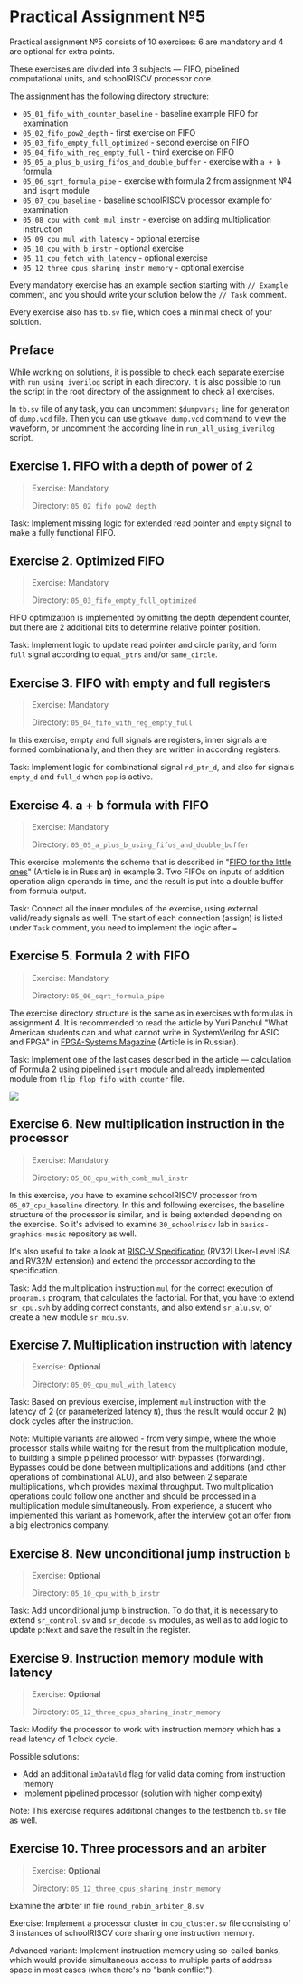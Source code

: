 # Practical Assignment №5

Practical assignment №5 consists of 10 exercises: 6 are mandatory and 4 are optional for extra points.

These exercises are divided into 3 subjects  — FIFO, pipelined computational units, and schoolRISCV processor core.

The assignment has the following directory structure:
- `05_01_fifo_with_counter_baseline` - baseline example FIFO for examination
- `05_02_fifo_pow2_depth` - first exercise on FIFO
- `05_03_fifo_empty_full_optimized` - second exercise on FIFO
- `05_04_fifo_with_reg_empty_full` - third exercise on FIFO
- `05_05_a_plus_b_using_fifos_and_double_buffer` - exercise with `a + b` formula
- `05_06_sqrt_formula_pipe` - exercise with formula 2 from assignment №4 and `isqrt` module
- `05_07_cpu_baseline` - baseline schoolRISCV processor example for examination
- `05_08_cpu_with_comb_mul_instr` - exercise on adding multiplication instruction
- `05_09_cpu_mul_with_latency` - optional exercise
- `05_10_cpu_with_b_instr` - optional exercise
- `05_11_cpu_fetch_with_latency` - optional exercise
- `05_12_three_cpus_sharing_instr_memory` - optional exercise

Every mandatory exercise has an example section starting with `// Example` comment,
and you should write your solution below the `// Task` comment.

Every exercise also has `tb.sv` file, which does a minimal check of your solution.

## Preface

While working on solutions, it is possible to check each separate exercise with `run_using_iverilog` script in each directory. It is also possible to run the script in the root directory of the assignment to check all exercises.

In `tb.sv` file of any task, you can uncomment `$dumpvars;` line for generation of `dump.vcd` file. Then you can use `gtkwave dump.vcd` command to view the waveform, or uncomment the according line in `run_all_using_iverilog` script.



## Exercise 1. FIFO with a depth of power of 2

> Exercise: Mandatory
>
> Directory: `05_02_fifo_pow2_depth`

Task: Implement missing logic for extended read pointer and `empty` signal to make a fully functional FIFO.

## Exercise 2. Optimized FIFO

> Exercise: Mandatory
>
> Directory: `05_03_fifo_empty_full_optimized`

FIFO optimization is implemented by omitting the depth dependent counter, but there are 2 additional bits to determine relative pointer position.

Task: Implement logic to update read pointer and circle parity, and form `full` signal according to `equal_ptrs` and/or `same_circle`.

## Exercise 3. FIFO with empty and full registers

> Exercise: Mandatory
>
> Directory: `05_04_fifo_with_reg_empty_full`

In this exercise, empty and full signals are registers, inner signals are formed combinationally, and then they are written in according registers.

Task: Implement logic for combinational signal `rd_ptr_d`, and also for signals `empty_d` and `full_d` when `pop` is active.

## Exercise 4. a + b formula with FIFO

> Exercise: Mandatory
>
> Directory: `05_05_a_plus_b_using_fifos_and_double_buffer`

This exercise implements the scheme that is described in "[FIFO for the little ones](https://habr.com/ru/articles/646685/)" (Article is in Russian) in example 3. Two FIFOs on inputs of addition operation align operands in time, and the result is put into a double buffer from formula output.

Task: Connect all the inner modules of the exercise, using external valid/ready signals as well. The start of each connection (assign) is listed under `Task` comment, you need to implement the logic after `=`

## Exercise 5. Formula 2 with FIFO

> Exercise: Mandatory
>
> Directory: `05_06_sqrt_formula_pipe`

The exercise directory structure is the same as in exercises with formulas in assignment 4. It is recommended to read the article by Yuri Panchul "What American students can and what cannot write in SystemVerilog for ASIC and FPGA" in [FPGA-Systems Magazine](https://fpga-systems.ru/fsm/) (Article is in Russian).

Task: Implement one of the last cases described in the article — calculation of Formula 2 using pipelined `isqrt` module and already implemented module from `flip_flop_fifo_with_counter` file.

![](../doc/isqrt/08_f_a_f_b_fc_pipe_with_fifo.png)

## Exercise 6. New multiplication instruction in the processor

> Exercise: Mandatory
>
> Directory: `05_08_cpu_with_comb_mul_instr`

In this exercise, you have to examine schoolRISCV processor from `05_07_cpu_baseline` directory. In this and following exercises, the baseline structure of the processor is similar, and is being extended depending on the exercise. So it's advised to examine `30_schoolriscv` lab in `basics-graphics-music` repository as well.

It's also useful to take a look at [RISC-V Specification](https://riscv.org/technical/specifications/) (RV32I User-Level ISA and RV32M extension) and extend the processor according to the specification.

Task: Add the multiplication instruction `mul` for the correct execution of `program.s` program, that calculates the factorial. For that, you have to extend `sr_cpu.svh` by adding correct constants, and also extend `sr_alu.sv`, or create a new module `sr_mdu.sv`.

## Exercise 7. Multiplication instruction with latency

> Exercise: **Optional**
>
> Directory: `05_09_cpu_mul_with_latency`

Task: Based on previous exercise, implement `mul` instruction with the latency of 2 (or parameterized latency `N`), thus the result would occur 2 (`N`) clock cycles after the instruction.

Note: Multiple variants are allowed - from very simple, where the whole processor stalls while waiting for the result from the multiplication module, to building a simple pipelined processor with bypasses (forwarding). Bypasses could be done between multiplications and additions (and other operations of combinational ALU), and also between 2 separate multiplications, which provides maximal throughput. Two multiplication operations could follow one another and should be processed in a multiplication module simultaneously. From experience, a student who implemented this variant as homework, after the interview got an offer from a big electronics company.


## Exercise 8. New unconditional jump instruction `b`

> Exercise: **Optional**
>
> Directory: `05_10_cpu_with_b_instr`

Task: Add unconditional jump `b` instruction. To do that, it is necessary to extend `sr_control.sv` and `sr_decode.sv` modules, as well as to add logic to update `pcNext` and save the result in the register.

## Exercise 9. Instruction memory module with latency

> Exercise: **Optional**
>
> Directory: `05_12_three_cpus_sharing_instr_memory`

Task: Modify the processor to work with instruction memory which has a read latency of 1 clock cycle.

Possible solutions:
* Add an additional `imDataVld` flag for valid data coming from instruction memory
* Implement pipelined processor (solution with higher complexity)

Note: This exercise requires additional changes to the testbench `tb.sv` file as well.

## Exercise 10. Three processors and an arbiter

> Exercise: **Optional**
>
> Directory: `05_12_three_cpus_sharing_instr_memory`

Examine the arbiter in file `round_robin_arbiter_8.sv`

Exercise: Implement a processor cluster in `cpu_cluster.sv` file consisting of 3 instances of schoolRISCV core sharing one instruction memory.

Advanced variant: Implement instruction memory using so-called banks, which would provide simultaneous access to multiple parts of address space in most cases (when there's no "bank conflict").
